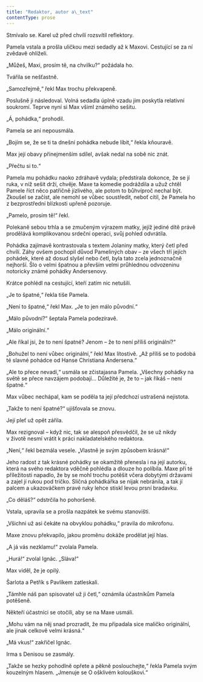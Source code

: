 ```yaml
---
title: "Redaktor, autor a\_text"
contentType: prose
---
```


Stmívalo se. Karel už před chvílí rozsvítil reflektory.

  

Pamela vstala a prošla uličkou mezi sedadly až k Maxovi. Cestující se za ní zvědavě ohlíželi.

„Můžeš, Maxi, prosím tě, na chvilku?“ požádala ho.

Tvářila se nešťastně.

„Samozřejmě,“ řekl Max trochu překvapeně.

Poslušně ji následoval. Volná sedadla úplně vzadu jim poskytla relativní soukromí. Teprve nyní si Max všiml známého sešitu.

„Á, pohádka,“ prohodil.

Pamela se ani nepousmála.

„Bojím se, že se ti ta dnešní pohádka nebude líbit,“ řekla kňouravě.

Max její obavy přinejmenším sdílel, avšak nedal na sobě nic znát.

„Přečtu si to.“

Pamela mu pohádku naoko zdráhavě vydala; předstírala dokonce, že se jí ruka, v níž sešit drží, chvěje. Maxe ta komedie podráždila a užuž chtěl Pamele říct něco patřičně jízlivého, ale potom to bůhvíproč nechal být. Zkoušel se začíst, ale nemohl se vůbec soustředit, neboť cítil, že Pamela ho z bezprostřední blízkosti upřeně pozoruje.

„Pamelo, prosím tě!“ řekl.

Polekaně sebou trhla a se zmučeným výrazem matky, jejíž jediné dítě právě prodělává komplikovanou srdeční operaci, svůj pohled odvrátila.

Pohádka zajímavě kontrastovala s textem Jolaniny matky, který četl před chvílí. Záhy ovšem pochopil důvod Pameliných obav – ze všech tří jejích pohádek, které až dosud slyšel nebo četl, byla tato zcela jednoznačně nejhorší. Šlo o velmi špatnou a převším velmi průhlednou odvozeninu notoricky známé pohádky Andersenovy.

Krátce pohlédl na cestující, kteří zatím nic netušili.

„Je to špatné,“ řekla tiše Pamela.

„Není to špatné,“ řekl Max. „Je to jen málo původní.“

„Málo původní?“ šeptala Pamela podezíravě.

„Málo originální.“

„Ale říkal jsi, že to není špatné? Jenom – že to není příliš originální?“

„Bohužel to není vůbec originální,“ řekl Max lítostivě. „Až příliš se to podobá té slavné pohádce od Hanse Christiana Andersena.“

„Ale to přece nevadí,“ usmála se zčistajasna Pamela. „Všechny pohádky na světě se přece navzájem podobají… Důležité je, že to – jak říkáš – není špatné.“

Max vůbec nechápal, kam se poděla ta její předchozí ustrašená nejistota.

„Takže to není špatné?“ ujišťovala se znovu.

Její pleť už opět zářila.

Max rezignoval – když nic, tak se alespoň přesvědčil, že se už nikdy v životě nesmí vrátit k práci nakladatelského redaktora.

„Není,“ řekl bezmála vesele. „Vlastně je svým způsobem krásná!“

Jeho radost z tak krásné pohádky se okamžitě přenesla i na její autorku, která na svého redaktora vděčně pohlédla a dlouze ho políbila. Maxe při té příležitosti napadlo, že by se mohl trochu potěšit včera dobytými državami a zajel jí rukou pod tričko. Sličná pohádkářka se nijak nebránila, a tak jí palcem a ukazováčkem pravé ruky lehce stiskl levou prsní bradavku.

„Co děláš?“ odstrčila ho pohoršeně.

Vstala, upravila se a prošla nazpátek ke svému stanovišti.

„Všichni už asi čekáte na obvyklou pohádku,“ pravila do mikrofonu.

Maxe znovu překvapilo, jakou proměnu dokáže prodělat její hlas.

„A já vás nezklamu!“ zvolala Pamela.

„Hurá!“ zvolal Ignác. „Sláva!“

Max viděl, že je opilý.

Šarlota a Petřík s Pavlíkem zatleskali.

„Támhle náš pan spisovatel už ji četl,“ oznámila účastníkům Pamela potěšeně.

Někteří účastníci se otočili, aby se na Maxe usmáli.

„Mohu vám na něj snad prozradit, že mu připadala sice maličko originální, ale jinak celkově velmi krásná.“

„Má vkus!“ zakřičel Ignác.

Irma s Denisou se zasmály.

„Takže se hezky pohodlně opřete a pěkně poslouchejte,“ řekla Pamela svým kouzelným hlasem. „Jmenuje se O ošklivém kolouškovi.“
